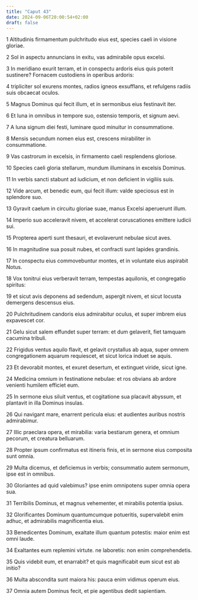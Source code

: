 ```yaml
---
title: "Caput 43"
date: 2024-09-06T20:00:54+02:00
draft: false
---
```



1 Altitudinis firmamentum pulchritudo eius est, species caeli in visione gloriae.

2 Sol in aspectu annuncians in exitu, vas admirabile opus excelsi.

3 In meridiano exurit terram, et in conspectu ardoris eius quis poterit sustinere? Fornacem custodiens in operibus ardoris:

4 tripliciter sol exurens montes, radios igneos exsufflans, et refulgens radiis suis obcaecat oculos.

5 Magnus Dominus qui fecit illum, et in sermonibus eius festinavit iter.

6 Et luna in omnibus in tempore suo, ostensio temporis, et signum aevi.

7 A luna signum diei festi, luminare quod minuitur in consummatione.

8 Mensis secundum nomen eius est, crescens mirabiliter in consummatione.

9 Vas castrorum in excelsis, in firmamento caeli resplendens gloriose.

10 Species caeli gloria stellarum, mundum illuminans in excelsis Dominus.

11 In verbis sancti stabunt ad iudicium, et non deficient in vigiliis suis.

12 Vide arcum, et benedic eum, qui fecit illum: valde speciosus est in splendore suo.

13 Gyravit caelum in circuitu gloriae suae, manus Excelsi aperuerunt illum.

14 Imperio suo acceleravit nivem, et accelerat coruscationes emittere iudicii sui.

15 Propterea aperti sunt thesauri, et evolaverunt nebulae sicut aves.

16 In magnitudine sua posuit nubes, et confracti sunt lapides grandinis.

17 In conspectu eius commovebuntur montes, et in voluntate eius aspirabit Notus.

18 Vox tonitrui eius verberavit terram, tempestas aquilonis, et congregatio spiritus:

19 et sicut avis deponens ad sedendum, aspergit nivem, et sicut locusta demergens descensus eius.

20 Pulchritudinem candoris eius admirabitur oculus, et super imbrem eius expavescet cor.

21 Gelu sicut salem effundet super terram: et dum gelaverit, fiet tamquam cacumina tribuli.

22 Frigidus ventus aquilo flavit, et gelavit crystallus ab aqua, super omnem congregationem aquarum requiescet, et sicut lorica induet se aquis.

23 Et devorabit montes, et exuret desertum, et extinguet viride, sicut igne.

24 Medicina omnium in festinatione nebulae: et ros obvians ab ardore venienti humilem efficiet eum.

25 In sermone eius siluit ventus, et cogitatione sua placavit abyssum, et plantavit in illa Dominus insulas.

26 Qui navigant mare, enarrent pericula eius: et audientes auribus nostris admirabimur.

27 Illic praeclara opera, et mirabilia: varia bestiarum genera, et omnium pecorum, et creatura belluarum.

28 Propter ipsum confirmatus est itineris finis, et in sermone eius composita sunt omnia.

29 Multa dicemus, et deficiemus in verbis; consummatio autem sermonum, ipse est in omnibus.

30 Gloriantes ad quid valebimus? ipse enim omnipotens super omnia opera sua.

31 Terribilis Dominus, et magnus vehementer, et mirabilis potentia ipsius.

32 Glorificantes Dominum quantumcumque potueritis, supervalebit enim adhuc, et admirabilis magnificentia eius.

33 Benedicentes Dominum, exaltate illum quantum potestis: maior enim est omni laude.

34 Exaltantes eum replemini virtute. ne laboretis: non enim comprehendetis.

35 Quis videbit eum, et enarrabit? et quis magnificabit eum sicut est ab initio?

36 Multa abscondita sunt maiora his: pauca enim vidimus operum eius.

37 Omnia autem Dominus fecit, et pie agentibus dedit sapientiam.


